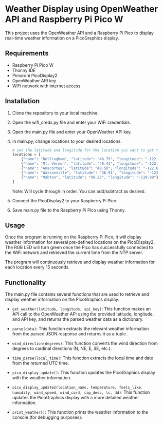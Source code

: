 # Weather Display using OpenWeather API and Raspberry Pi Pico W

This project uses the OpenWeather API and a Raspberry Pi Pico to display real-time weather information on a PicoGraphics display.

## Requirements

- Raspberry Pi Pico W
- Thonny IDE
- Pimoroni PicoDisplay2
- OpenWeather API key
- WiFi network with internet access

## Installation

1. Clone the repository to your local machine.
1. Open the wifi_creds.py file and enter your WiFi credentials.
1. Open the main.py file and enter your OpenWeather API key.
1. In main.py, change locations to your desired locations.
    ```python
    # Set the latitude and longitude for the location you want to get the weather for
    locations = [
        {"name": "Bellingham", "latitude": "48.75", "longitude": "-122.47"},
        {"name": "Mt. Vernon", "latitude": "48.41", "longitude": "-122.34"},
        {"name": "Anacortes", "latitude": "48.50", "longitude": "-122.62"},
        {"name": "Watsonville", "latitude": "36.91", "longitude": "-121.76"},
        {"name": "Mabton", "latitude": "46.22", "longitude": "-119.99"}
    ]
    ```
    Note: Will cycle through in order. You can add/subtract as desired.

1. Connect the PicoDisplay2 to your Raspberry Pi Pico.
1. Save main.py file to the Raspberry Pi Pico using Thonny.

## Usage

Once the program is running on the Raspberry Pi Pico, it will display weather information for several pre-defined locations on the PicoDisplay2. The RGB LED will turn green once the Pico has successfully connected to the WiFi network and retrieved the current time from the NTP server.

The program will continuously retrieve and display weather information for each location every 15 seconds.

## Functionality

The main.py file contains several functions that are used to retrieve and display weather information on the PicoGraphics display:
 - ```get_weather(latitude, longitude, api_key)```: This function makes an API call to the OpenWeather API using the provided latitude, longitude, and API key, and returns the parsed weather data as a dictionary.

- ```parse(data)```: This function extracts the relevant weather information from the parsed JSON response and returns it as a tuple.

- ```wind_direction(degrees)```: This function converts the wind direction from degrees to cardinal directions (N, NE, E, SE, etc.).

- ```time_parse(local_time)```: This function extracts the local time and date from the returned UTC time.

- ```pico_display_update()```: This function updates the PicoGraphics display with the weather information.

- ```pico_display_update2(location_name, temperature, feels_like, humidity, wind_speed, wind_card, cap_desc, lc, dd)```: This function updates the PicoGraphics display with a more detailed weather information.

- ```print_weather()```: This function prints the weather information to the console (for debugging purposes).